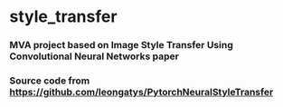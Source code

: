 # style_transfer
### MVA project based on Image Style Transfer Using Convolutional Neural Networks paper
### Source code from https://github.com/leongatys/PytorchNeuralStyleTransfer
